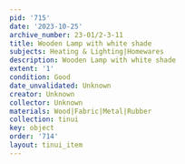 ```yaml
---
pid: '715'
date: '2023-10-25'
archive_number: 23-01/2-3-11
title: Wooden Lamp with white shade
subjects: Heating & Lighting|Homewares
description: Wooden Lamp with white shade
extent: '1'
condition: Good
date_unvalidated: Unknown
creator: Unknown
collector: Unknown
materials: Wood|Fabric|Metal|Rubber
collection: tinui
key: object
order: '714'
layout: tinui_item
---
```

